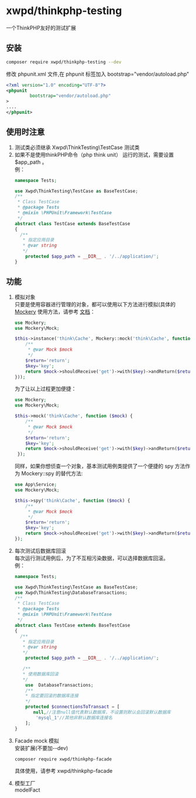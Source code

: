 # xwpd/thinkphp-testing 
一个ThinkPHP友好的测试扩展

## 安装
```bash
composer require xwpd/thinkphp-testing --dev
```
修改 phpunit.xml 文件,在 phpunit 标签加入 bootstrap="vendor/autoload.php" 
```xml
<?xml version="1.0" encoding="UTF-8"?>
<phpunit 
         bootstrap="vendor/autoload.php"
>
....
</phpunit>
```
## 使用时注意
1. 测试类必须继承 Xwpd\ThinkTesting\TestCase 测试类
1. 如果不是使用thinkPHP命令（php think unit） 运行的测试，需要设置 $app_path 。   
例：
    ```php
    namespace Tests;
    
    use Xwpd\ThinkTesting\TestCase as BaseTestCase;
    /**
     * Class TestCase
     * @package Tests
     * @mixin \PHPUnit\Framework\TestCase
     */
    abstract class TestCase extends BaseTestCase
    {
      /**
       * 指定应用目录
       * @var string 
       */
        protected $app_path = __DIR__ . '/../application/';
   }
    ```
   
## 功能
1.  模拟对象  
    只要是使用容器进行管理的对象，都可以使用以下方法进行模拟(具体的 [Mockery](http://docs.mockery.io/en/latest/) 使用方法，请参考 [文档](http://docs.mockery.io/en/latest/)：
    ```php
    use Mockery;
    use Mockery\Mock;
    
    $this->instance('think\Cache', Mockery::mock('think\Cache', function ($mock) {
        /**
         * @var Mock $mock
         */
        $return='return';
        $key='key';
        return $mock->shouldReceive('get')->with($key)->andReturn($return);
    }));
    ```
   
    为了让以上过程更加便捷：
    
    ```php
    use Mockery;
    use Mockery\Mock;
    
    $this->mock('think\Cache', function ($mock) {
        /**
         * @var Mock $mock
         */
        $return='return';
        $key='key';
        return $mock->shouldReceive('get')->with($key)->andReturn($return);
     });
    ```
    同样，如果你想侦查一个对象，基本测试用例类提供了一个便捷的 spy 方法作为 Mockery::spy 的替代方法:
    
    ```php
    use App\Service;
    use Mockery\Mock;
    
    $this->spy('think\Cache', function ($mock) {
        /**
         * @var Mock $mock
         */
        $return='return';
        $key='key';
        return $mock->shouldReceive('get')->with($key)->andReturn($return);
    });
    ```
        
1.  每次测试后数据库回滚  
    每次运行测试用例后，为了不互相污染数据，可以选择数据库回滚。   
    例：
    ```php
    namespace Tests;
    
    use Xwpd\ThinkTesting\TestCase as BaseTestCase;
    use Xwpd\ThinkTesting\DatabaseTransactions;
    /**
     * Class TestCase
     * @package Tests
     * @mixin \PHPUnit\Framework\TestCase
     */
    abstract class TestCase extends BaseTestCase
    {
      /**
       * 指定应用目录
       * @var string 
       */
        protected $app_path = __DIR__ . '/../application/';
    
       /**
       * 使用数据库回滚
       */
        use  DatabaseTransactions;
        /**
        * 指定要回滚的数据库连接
        */
        protected $connectionsToTransact = [
           null,//注意null值代表默认数据库，不设置则默认会回滚默认数据库
            'mysql_1'//其他非默认数据库连接名
        ];
    }
    ```
         
1. Facade mock 模拟  
    安装扩展(不要加--dev) 
    ```bash
    composer require xwpd/thinkphp-facade 
    ```
    具体使用，请参考 xwpd/thinkphp-facade 
    
1. 模型工厂  
modelFact
 